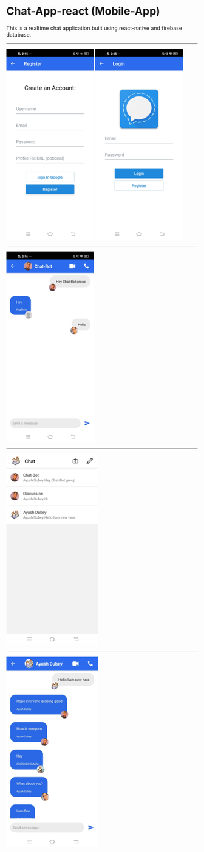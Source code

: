 # Chat-App-react (Mobile-App)
This is a realtime chat application built using react-native and firebase database.
<hr/>
<img src="chat_app1.jpg" height="500"/>
<img src="chat_app2.jpg" height="500"/>
<hr/>
<img src="chat_app3.jpg" height="500"/>
<hr/>
<img src="chat_app4.jpg" height="500"/>
<hr/>
<img src="chat_app5.jpg" height="500"/>
